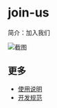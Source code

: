 # join-us

简介：加入我们

![截图](https://img.alicdn.com/tfs/TB1L1SQjr_I8KJjy1XaXXbsxpXa-2650-1126.png)

## 更多

* [使用说明](http://gitlab.alibaba-inc.com/ice/notes/issues/830)
* [开发规范](http://gitlab.alibaba-inc.com/ice/notes/issues/830)
